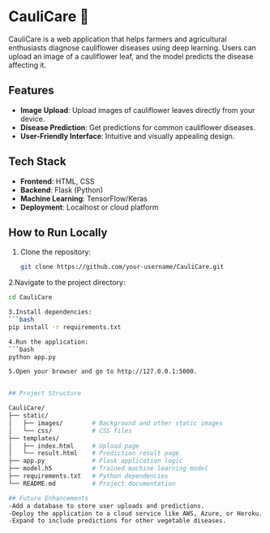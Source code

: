 # CauliCare 🌿

CauliCare is a web application that helps farmers and agricultural enthusiasts diagnose cauliflower diseases using deep learning. Users can upload an image of a cauliflower leaf, and the model predicts the disease affecting it.

## Features
- **Image Upload**: Upload images of cauliflower leaves directly from your device.
- **Disease Prediction**: Get predictions for common cauliflower diseases.
- **User-Friendly Interface**: Intuitive and visually appealing design.

## Tech Stack
- **Frontend**: HTML, CSS
- **Backend**: Flask (Python)
- **Machine Learning**: TensorFlow/Keras
- **Deployment**: Localhost or cloud platform

## How to Run Locally
1. Clone the repository:
   ```bash
   git clone https://github.com/your-username/CauliCare.git
   
2.Navigate to the project directory:
```bash
cd CauliCare

3.Install dependencies:
```bash
pip install -r requirements.txt

4.Run the application:
```bash
python app.py

5.Open your browser and go to http://127.0.0.1:5000.


## Project Structure

CauliCare/
├── static/
│   ├── images/        # Background and other static images
│   └── css/           # CSS files
├── templates/
│   ├── index.html     # Upload page
│   └── result.html    # Prediction result page
├── app.py             # Flask application logic
├── model.h5           # Trained machine learning model
├── requirements.txt   # Python dependencies
└── README.md          # Project documentation

## Future Enhancements
-Add a database to store user uploads and predictions.
-Deploy the application to a cloud service like AWS, Azure, or Heroku.
-Expand to include predictions for other vegetable diseases.

